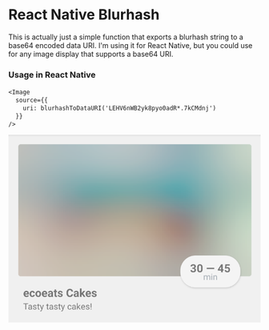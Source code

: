 # React Native Blurhash

This is actually just a simple function that exports a blurhash string to a base64 encoded data URI. I'm using it for React Native, but you could use for any image display that supports a base64 URI.


### Usage in React Native

```tsx
<Image 
  source={{
    uri: blurhashToDataURI('LEHV6nWB2yk8pyo0adR*.7kCMdnj')
  }}
/>
```


![Blurhash Card Example](card-image.png)
